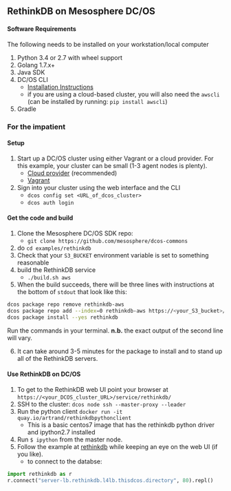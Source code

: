 ## RethinkDB on Mesosphere DC/OS

#### Software Requirements
The following needs to be installed on your workstation/local computer

1. Python 3.4 or 2.7 with wheel support
2. Golang 1.7.x+
3. Java SDK
4. DC/OS CLI
    * [Installation Instructions](https://docs.mesosphere.com/1.8/usage/cli/install/)
    * if you are using a cloud-based cluster, you will also need the `awscli` (can be installed by running: `pip install awscli`)
4. Gradle

### For the impatient

#### Setup
1. Start up a DC/OS cluster using either Vagrant or a cloud provider. For this example, your cluster can be small (1-3 agent nodes is plenty).
    * [Cloud provider](https://docs.mesosphere.com/1.8/administration/installing/cloud/) (recommended)
    * [Vagrant](https://docs.mesosphere.com/1.8/administration/installing/local/)
2. Sign into your cluster using the web interface and the CLI
    * `dcos config set <URL_of_dcos_cluster>`
    * `dcos auth login`

#### Get the code and build
1. Clone the Mesosphere DC/OS SDK repo:
    * `git clone https://github.com/mesosphere/dcos-commons`
2. do `cd examples/rethinkdb`
3. Check that your `S3_BUCKET` environment variable is set to something reasonable
4. build the RethinkDB service
    * `./build.sh aws`
5. When the build succeeds, there will be three lines with instructions at the bottom of `stdout` that look like this:
```bash
dcos package repo remove rethinkdb-aws
dcos package repo add --index=0 rethinkdb-aws https://<your_S3_bucket>/stub-universe-rethinkdb.zip
dcos package install --yes rethinkdb 
```
Run the commands in your terminal. **n.b.** the exact output of the second line will vary.

6. It can take around 3-5 minutes for the package to install and to stand up all of the RethinkDB servers.

#### Use RethinkDB on DC/OS
1. To get to the RethinkDB web UI point your browser at `https://<your_DCOS_cluster_URL>/service/rethinkdb/`
2. SSH to the cluster: `dcos node ssh --master-proxy --leader`
3. Run the python client `docker run -it quay.io/artrand/rethinkdbpythonclient`
    * This is a basic centos7 image that has the rethinkdb python driver and ipython2.7 installed
4. Run `$ ipython` from the master node.
5. Follow the example at [rethinkdb](https://rethinkdb.com/docs/guide/python/) while keeping an eye on the web UI (if you like).
    * to connect to the databse:
```python
import rethinkdb as r
r.connect("server-lb.rethinkdb.l4lb.thisdcos.directory", 80).repl()
```
